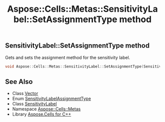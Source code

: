 ﻿---
title: Aspose::Cells::Metas::SensitivityLabel::SetAssignmentType method
linktitle: SetAssignmentType
second_title: Aspose.Cells for C++ API Reference
description: 'Aspose::Cells::Metas::SensitivityLabel::SetAssignmentType method. Gets and sets the assignment method for the sensitivity label in C++.'
type: docs
weight: 1100
url: /cpp/aspose.cells.metas/sensitivitylabel/setassignmenttype/
---
## SensitivityLabel::SetAssignmentType method


Gets and sets the assignment method for the sensitivity label.

```cpp
void Aspose::Cells::Metas::SensitivityLabel::SetAssignmentType(SensitivityLabelAssignmentType value)
```

## See Also

* Class [Vector](../../../aspose.cells/vector/)
* Enum [SensitivityLabelAssignmentType](../../sensitivitylabelassignmenttype/)
* Class [SensitivityLabel](../)
* Namespace [Aspose::Cells::Metas](../../)
* Library [Aspose.Cells for C++](../../../)
